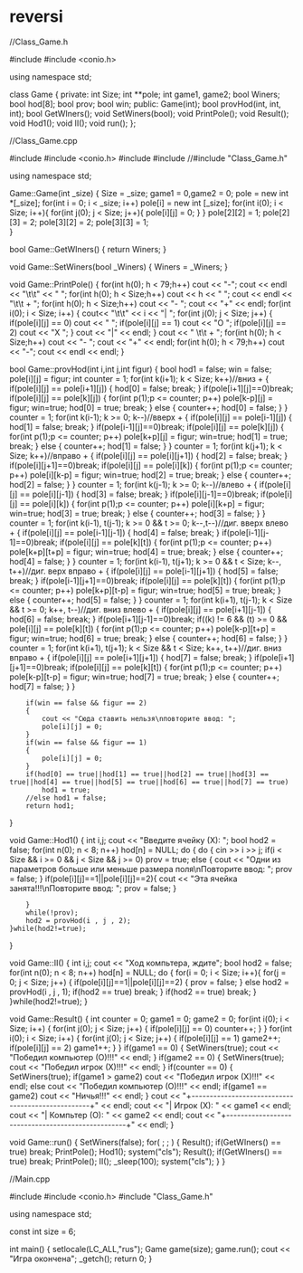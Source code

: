 # reversi

//Class_Game.h

#include <iostream>
#include <conio.h>

using namespace std;

class Game
{
private:
	int Size;
	int **pole;
	int game1, game2;
	bool Winers;
	bool hod[8];
	bool prov;
	bool win;
public:
	Game(int);
	bool provHod(int, int, int);
	bool GetWIners();
	void SetWiners(bool);
	void PrintPole();
	void Result();
	void Hod1();
	void II();
	void run();
};

//Class_Game.cpp

#include <iostream>
#include <conio.h>
#include <cstdlib>
#include <ctime>
//#include "Class_Game.h"

using namespace std;

Game::Game(int _size)
{
	Size = _size;
	game1 = 0,game2 = 0;
	pole = new int *[_size];
	 for(int i = 0; i < _size; i++)
		  pole[i] = new int [_size];
	 for(int i(0); i < Size; i++){
		for(int j(0); j < Size; j++){
			pole[i][j] = 0;
		}
	 }
	 pole[2][2] = 1;
	 pole[2][3] = 2;
	 pole[3][2] = 2;
	 pole[3][3] = 1;	
}

bool Game::GetWIners()
{
	return Winers;
}

void Game::SetWiners(bool _Winers)
{
	Winers = _Winers;
}

void Game::PrintPole()
{
	for(int h(0); h < 79;h++)
		cout << "-";
	cout << endl << "\t\t" << "   ";
	for(int h(0); h < Size;h++)
		cout << h << " ";
	cout << endl << "\t\t + ";
	for(int h(0); h < Size;h++)
		cout << "- ";
	cout << "+" << endl;
	for(int i(0); i < Size; i++)
			{
				cout<< "\t\t" << i << "| ";
				for(int j(0); j < Size; j++)
				{
					if(pole[i][j] == 0) cout << "  ";
					if(pole[i][j] == 1) cout << "O ";
					if(pole[i][j] == 2) cout << "X ";
				}
				cout << "|" << endl;
			}
	cout << " \t\t + ";
	for(int h(0); h < Size;h++)
		cout << "- ";
	cout << "+" << endl;
	for(int h(0); h < 79;h++)
		cout << "-";
	cout << endl << endl;
}

bool Game::provHod(int i,int j,int figur)
{
	bool hod1 = false;
	win = false;
	pole[i][j] = figur;
		int counter = 1;
		for(int k(i+1); k < Size; k++)//вниз                                                                  +
		{
			if(pole[i][j] == pole[i+1][j])
			{
				hod[0] = false;
				break;
			}
			if(pole[i+1][j]==0)break;
			if(pole[i][j] == pole[k][j])
			{
				for(int p(1);p <= counter; p++)
					pole[k-p][j] = figur;
				win=true;
				hod[0] = true;
				break;
			}
			else
			{
				counter++;
				hod[0] = false;
			}
		}
		counter = 1;
		for(int k(i-1); k >= 0; k--)//вверх                                                                 +
		{
			if(pole[i][j] == pole[i-1][j])
			{
				hod[1] = false;
				break;
			}
			if(pole[i-1][j]==0)break;
			if(pole[i][j] == pole[k][j])
			{
				for(int p(1);p <= counter; p++)
					pole[k+p][j] = figur;
				win=true;
				hod[1] = true;
				break;
			}
			else
			{
				counter++;
				hod[1] = false;
			}
		}
		counter = 1;
		for(int k(j+1); k < Size; k++)//вправо                                                                 +
		{
			if(pole[i][j] == pole[i][j+1])
			{
				hod[2] = false;
				break;
			}
			if(pole[i][j+1]==0)break;
			if(pole[i][j] == pole[i][k])
			{
				for(int p(1);p <= counter; p++)
					pole[i][k-p] = figur;
				win=true;
				hod[2] = true;
				break;
			}
			else
			{
				counter++;
				hod[2] = false;
			}
		}
		counter = 1;
		for(int k(j-1); k >= 0; k--)//влево                                                                  +
		{
			if(pole[i][j] == pole[i][j-1])
			{
				hod[3] = false;
				break;
			}
			if(pole[i][j-1]==0)break;
			if(pole[i][j] == pole[i][k])
			{
				for(int p(1);p <= counter; p++)
					pole[i][k+p] = figur;
				win=true;
				hod[3] = true;
				break;
			}
			else
			{
				counter++;
				hod[3] = false;
			}
		}
		counter = 1;
		for(int k(i-1), t(j-1); k >= 0 && t >= 0; k--,t--)//диг. вверх влево                                 +
		{
			if(pole[i][j] == pole[i-1][j-1])
			{
				hod[4] = false;
				break;
			}
			if(pole[i-1][j-1]==0)break;
			if(pole[i][j] == pole[k][t])
			{
				for(int p(1);p <= counter; p++)
					pole[k+p][t+p] = figur;
				win=true;
				hod[4] = true;
				break;
			}
			else
			{
				counter++;
				hod[4] = false;
			}
		}
		counter = 1;
		for(int k(i-1), t(j+1); k >= 0 && t < Size; k--, t++)//диг. верх вправо                                +
		{
			if(pole[i][j] == pole[i-1][j+1])
			{
				hod[5] = false;
				break;
			}
			if(pole[i-1][j+1]==0)break;
			if(pole[i][j] == pole[k][t])
			{
				for(int p(1);p <= counter; p++)
					pole[k+p][t-p] = figur;
				win=true;
				hod[5] = true;
				break;
			}
			else
			{
				counter++;
				hod[5] = false;
			}
		}
		counter = 1;
		for(int k(i+1), t(j-1); k < Size && t >= 0; k++, t--)//диг. вниз влево                                   +
		{
			if(pole[i][j] == pole[i+1][j-1])
			{
				hod[6] = false;
				break;
			}
			if(pole[i+1][j-1]==0)break;
			if((k) != 6 && (t) >= 0 && pole[i][j] == pole[k][t])
			{
				for(int p(1);p <= counter; p++)
					pole[k-p][t+p] = figur;
				win=true;
				hod[6] = true;
				break;
			}
			else
			{
				counter++;
				hod[6] = false;
			}
		}
		counter = 1;
		for(int k(i+1), t(j+1); k < Size && t < Size; k++, t++)//диг. вниз вправо                                  +
		{
			if(pole[i][j] == pole[i+1][j+1])
			{
				hod[7] = false;
				break;
			}
			if(pole[i+1][j+1]==0)break;
			if(pole[i][j] == pole[k][t])
			{
				for(int p(1);p <= counter; p++)
					pole[k-p][t-p] = figur;
				win=true;
				hod[7] = true;
				break;
			}
			else
			{
				counter++;
				hod[7] = false;
			}
		}
		
		if(win == false && figur == 2)
		{
			cout << "Сюда ставить нельзя\nповторите ввод: ";
			pole[i][j] = 0;
		}
		if(win == false && figur == 1)
		{
			pole[i][j] = 0;
		}
		if(hod[0] == true||hod[1] == true||hod[2] == true||hod[3] == true||hod[4] == true||hod[5] == true||hod[6] == true||hod[7] == true)
			hod1 = true;
		//else hod1 = false;
		return hod1;
}

void Game::Hod1()
{
	int i,j;
	cout << "Введите ячейку (Х): ";
	bool hod2 = false;
	for(int n(0); n < 8; n++)
		hod[n] = NULL;
	do
	{
		do
		{
			cin >> i >> j;
			if(i < Size && i >= 0 && j < Size && j >= 0) 
				prov = true;
			else
			{
				cout << "Одни из параметров больше или меньше размера поля\nПовторите ввод: ";
				prov = false;
			}
			if(pole[i][j]==1||pole[i][j]==2){
				cout << "Эта ячейка занята!!!\nПовторите ввод: ";
				prov = false;
			}
			
		}
		while(!prov);
		hod2 = provHod(i , j , 2);
	}while(hod2!=true);
}

void Game::II()
{
	int i,j;
	cout << "Ход компьтера, ждите";
	bool hod2 = false;
	for(int n(0); n < 8; n++)
		hod[n] = NULL;
	do
	{
			for(i = 0; i < Size; i++){
				for(j = 0; j < Size; j++)
				{
					if(pole[i][j]==1||pole[i][j]==2)
					{
						prov = false;
					}
					else hod2 = provHod(i , j , 1);
					if(hod2 == true)
						break;
				}
				if(hod2 == true)
					break;
			}
	}while(hod2!=true);
}

void Game::Result()
{
	int counter = 0;
	game1 = 0;
	game2 = 0;
	for(int i(0); i < Size; i++)
	{
		for(int j(0); j < Size; j++)
		{
			if(pole[i][j] == 0)
				counter++;
		}
	}
	for(int i(0); i < Size; i++)
	{
		for(int j(0); j < Size; j++)
		{
			if(pole[i][j] == 1) game2++;
			if(pole[i][j] == 2) game1++;
		}
	}
	if(game1 == 0)
	{
		SetWiners(true);
		cout << "Победил компьютер (О)!!!" << endl;
	}
	if(game2 == 0)
	{
		SetWiners(true);
		cout << "Победил игрок (Х)!!!" << endl;
	}
	if(counter == 0)
	{
		SetWiners(true);
		if(game1 > game2) cout << "Победил игрок (Х)!!!" << endl;
		else cout << "Победил компьютер (О)!!!" << endl;
		if(game1 == game2)
			cout << "Ничья!!!" << endl;
	}
	cout << "+--------------------------------------------------+" << endl;
	cout << "| Игрок (Х): " << game1 << endl; 
	cout << "| Компьтер (О): " << game2 << endl;
	cout << "+--------------------------------------------------+" << endl;
}

void Game::run()
{
	SetWiners(false);
	for( ; ; )
	{
		Result();
		if(GetWIners() == true)
			break;
		PrintPole();
		Hod1();
		system("cls");
		Result();
		if(GetWIners() == true)
			break;
		PrintPole();
		II();
		_sleep(100);
		system("cls");
	}
}

//Main.cpp

#include <iostream>
#include <conio.h>
#include "Class_Game.h"

using namespace std;

const int size = 6;

int main()
{
	setlocale(LC_ALL,"rus");
	Game game(size);
	game.run();
	cout << "Игра окончена";
	_getch();
	return 0;
}

